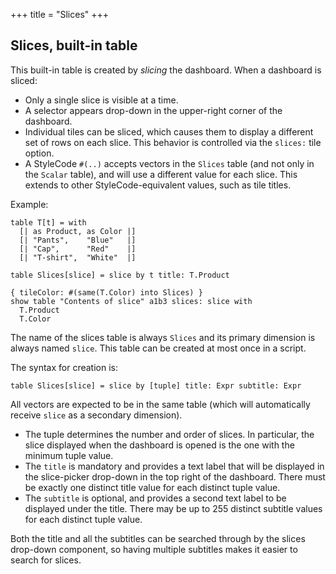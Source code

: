 +++
title = "Slices"
+++

## Slices, built-in table

This built-in table is created by _slicing_ the dashboard. When a dashboard is sliced:

* Only a single slice is visible at a time.
* A selector appears drop-down in the upper-right corner of the dashboard.
* Individual tiles can be sliced, which causes them to display a different set of rows on each slice. This behavior is controlled via the `slices:` tile option.
* A StyleCode `#(..)` accepts vectors in the `Slices` table (and not only in the `Scalar` table), and will use a different value for each slice. This extends to other StyleCode-equivalent values, such as tile titles.

Example:

```envision
table T[t] = with 
  [| as Product, as Color |]
  [| "Pants",    "Blue"   |]
  [| "Cap",      "Red"    |]
  [| "T-shirt",  "White"  |]

table Slices[slice] = slice by t title: T.Product

{ tileColor: #(same(T.Color) into Slices) }
show table "Contents of slice" a1b3 slices: slice with
  T.Product
  T.Color 
```

The name of the slices table is always `Slices` and its primary dimension is always named `slice`. This table can be created at most once in a script.

The syntax for creation is:

```envision-proto
table Slices[slice] = slice by [tuple] title: Expr subtitle: Expr
```

All vectors are expected to be in the same table (which will automatically receive `slice` as a secondary dimension).

* The tuple determines the number and order of slices. In particular, the slice displayed when the dashboard is opened is the one with the minimum tuple value.
* The `title` is mandatory and provides a text label that will be displayed in the slice-picker drop-down in the top right of the dashboard. There must be exactly one distinct title value for each distinct tuple value.
* The `subtitle` is optional, and provides a second text label to be displayed under the title. There may be up to 255 distinct subtitle values for each distinct tuple value.

Both the title and all the subtitles can be searched through by the slices drop-down component, so having multiple subtitles makes it easier to search for slices.
